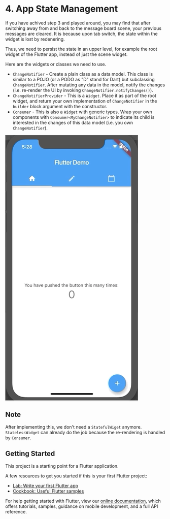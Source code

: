 # 4. App State Management

If you have achived step 3 and played around, you may find that after switching away from and back to the message board scene, your previous messages are cleared. It is because upon tab switch, the state within the widget is lost by redenering.

Thus, we need to persist the state in an upper level, for example the root widget of the Flutter app, instead of just the scene widget.

Here are the widgets or classes we need to use.
- `ChangeNotifier` - Create a plain class as a data model. This class is similar to a POJO (or a PODO as "D" stand for Dart) but subclassing `ChangeNotifier`. After mutating any data in the model, notify the changes (i.e. re-render the UI by invoking `ChangeNotifier.notifyChanges()`).
- `ChangeNotifierProvider` - This is a `Widget`. Place it as part of the root widget, and return your own implementation of `ChangeNotifier` in the `builder` block argument with the constructor.
- `Consumer` - This is also a `Widget` with generic types. Wrap your own components with `Consumer<MyChangeNotifier>` to indicate its child is interested in the changes of this data model (i.e. you own `ChangeNotifier`).

![Screenshot](screenshot-step3.gif)

## Note

After implementing this, we don't need a `StatefulWiget` anymore. `StatelessWidget` can already do the job because the re-rendering is handled by `Consumer`.

## Getting Started

This project is a starting point for a Flutter application.

A few resources to get you started if this is your first Flutter project:

- [Lab: Write your first Flutter app](https://flutter.dev/docs/get-started/codelab)
- [Cookbook: Useful Flutter samples](https://flutter.dev/docs/cookbook)

For help getting started with Flutter, view our
[online documentation](https://flutter.dev/docs), which offers tutorials,
samples, guidance on mobile development, and a full API reference.
